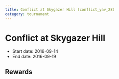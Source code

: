 ```yaml
---
title: Conflict at Skygazer Hill (conflict_yav_28)
category: tournament
---
```

# Conflict at Skygazer Hill

  * Start date: 2016-09-14
  * End date: 2016-09-19

## Rewards

